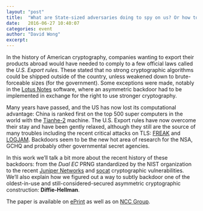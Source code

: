 ```yaml
---
layout: "post"
title:  "What are State-sized adversaries doing to spy on us? Or how to backdoor Diffie-Hellman"
date:   2016-06-27 10:40:07
categories: event
author: "David Wong"
excerpt: 
---
```


In the history of American cryptography, companies wanting to export
their products abroad would have needed to comply to a few official laws
called the *U.S. Export rules*. These stated that no strong
cryptographic algorithms could be shipped outside of the country, unless
weakened down to brute-forceable sizes (for the government). Some
exceptions were made, notably in the [Lotus
Notes](http://www.cypherspace.org/adam/hacks/lotus-nsa-key.html)
software, where an asymmetric backdoor had to be implemented in exchange
for the right to use stronger cryptography.

Many years have passed, and the US has now lost its computational
advantage: China is ranked first on the top 500 super computers in the
world with the [Tianhe-2](http://www.top500.org/lists/2015/11/) machine.
The U.S. Export rules have now overcome their stay and have been gently
relaxed, although they still are the source of many troubles including
the recent critical attacks on TLS: [FREAK](https://freakattack.com/)
and [LOGJAM](https://weakdh.org/). Backdoors seem to be the new hot area
of research for the NSA, GCHQ and probably other governmental secret
agencies.

In this work we’ll talk a bit more about the recent history of these
backdoors: from the *Dual EC* PRNG standardized by the NIST organization
to the recent [Juniper
Networks](http://kb.juniper.net/InfoCenter/index?page=content&id=JSA10713&actp=search)
and
[socat](http://www.dest-unreach.org/socat/contrib/socat-secadv7.html)
cryptographic vulnerabilities. We’ll also explain how we figured out a
way to subtly backdoor one of the oldest-in-use and
still-considered-secured asymmetric cryptographic construction:
**Diffie-Hellman**.

The paper is available on [ePrint](http://eprint.iacr.org/2016/644) as well as on [NCC Group](https://www.nccgroup.trust/us/our-research/how-to-backdoor-diffie-hellman/?research=Whitepapers).

